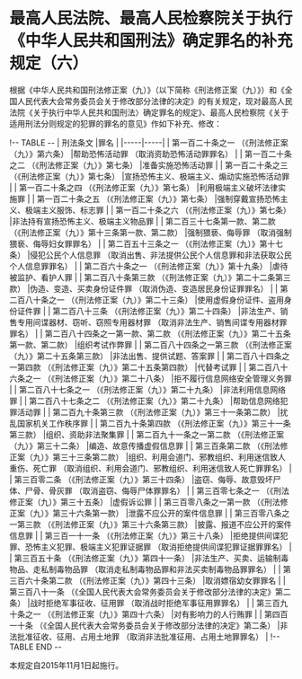 # 最高人民法院、最高人民检察院关于执行《中华人民共和国刑法》确定罪名的补充规定（六）



根据《中华人民共和国刑法修正案（九）》（以下简称《刑法修正案（九）》）和《全国人民代表大会常务委员会关于修改部分法律的决定》的有关规定，现对最高人民法院《关于执行中华人民共和国刑法〉确定罪名的规定》、最高人民检察院《关于适用刑法分则规定的犯罪的罪名的意见》作如下补充、修改：

!-- TABLE --
| 刑法条文 |罪名 |
|-----|-----|
| 第一百二十条之一 （《刑法修正案（九）》第六条） |帮助恐怖活动罪 （取消资助恐怖活动罪罪名） |
| 第一百二十条之二 （《刑法修正案（九）》第七条） |准备实施恐怖活动罪 |
| 第一百二十条之三 （《刑法修正案（九）》第七条） |宣扬恐怖主义、极端主义、煽动实施恐怖活动罪 |
| 第一百二十条之四 （《刑法修正案（九）》第七条） |利用极端主义破坏法律实施罪 |
| 第一百二十条之五 （《刑法修正案（九）》第七条） |强制穿戴宣扬恐怖主义、极端主义服饰、标志罪 |
| 第一百二十条之六 （《刑法修正案（九）》第七条） |非法持有宣扬恐怖主义、极端主义物品罪 |
| 第二百三十七条第一款、第二款 （《刑法修正案（九）》第十三条第一款、第二款） |强制猥亵、侮辱罪 （取消强制猥亵、侮辱妇女罪罪名） |
| 第二百五十三条之一 （《刑法修正案（九）》第十七条） |侵犯公民个人信息罪 （取消出售、非法提供公民个人信息罪和非法获取公民个人信息罪罪名） |
| 第二百六十条之一 （《刑法修正案（九）》第十九条） |虐待被监护、看护人罪 |
| 第二百八十条第三款 （《刑法修正案（九）》第二十二条第三款） |伪造、变造、买卖身份证件罪 （取消伪造、变造居民身份证罪罪名） |
| 第二百八十条之一 （《刑法修正案（九）》第二十三条） |使用虚假身份证件、盗用身份证件罪 |
| 第二百八十三条 （《刑法修正案（九）》第二十四条） |非法生产、销售专用间谍器材、窃听、窃照专用器材罪 （取消非法生产、销售间谍专用器材罪罪名） |
| 第二百八十四条之一第一款、第二款 （《刑法修正案（九）》第二十五条第一款、第二款） |组织考试作弊罪 |
| 第二百八十四条之一第三款 （《刑法修正案（九）》第二十五条第三款） |非法出售、提供试题、答案罪 |
| 第二百八十四条之一第四款 （《刑法修正案（九）》第二十五条第四款） |代替考试罪 |
| 第二百八十六条之一 （《刑法修正案（九）》第二十八条） |拒不履行信息网络安全管理义务罪 |
| 第二百八十七条之一 （《刑法修正案（九）》第二十九条） |非法利用信息网络罪 |
| 第二百八十七条之二 （《刑法修正案（九）》第二十九条） |帮助信息网络犯罪活动罪 |
| 第二百九十条第三款 （《刑法修正案（九）》第三十一条第二款） |扰乱国家机关工作秩序罪 |
| 第二百九十条第四款 （《刑法修正案（九）》第三十一条第三款） |组织、资助非法聚集罪 |
| 第二百九十一条之一第二款 （《刑法修正案（九）》第三十二条） |编造、故意传播虚假信息罪 |
| 第三百条第二款 （《刑法修正案（九）》第三十三条第二款） |组织、利用会道门、邪教组织、利用迷信致人重伤、死亡罪 （取消组织、利用会道门、邪教组织、利用迷信致人死亡罪罪名） |
| 第三百零二条 （《刑法修正案（九）》第三十四条） |盗窃、侮辱、故意毁坏尸体、尸骨、骨灰罪 （取消盗窃、侮辱尸体罪罪名） |
| 第三百零七条之一 （《刑法修正案（九）》第三十五条） |虚假诉讼罪 |
| 第三百零八条之一第一款 （《刑法修正案（九）》第三十六条第一款） |泄露不应公开的案件信息罪 |
| 第三百零八条之一第三款 （《刑法修正案（九）》第三十六条第三款） |披露、报道不应公开的案件信息罪 |
| 第三百一十一条 （《刑法修正案（九）》第三十八条） |拒绝提供间谍犯罪、恐怖主义犯罪、极端主义犯罪证据罪 （取消拒绝提供间谍犯罪证据罪罪名） |
| 第三百五十条 （《刑法修正案（九）》第四十一条） |非法生产、买卖、运输制毒物品、走私制毒物品罪 （取消走私制毒物品罪和非法买卖制毒物品罪罪名） |
| 第三百六十条第二款 （《刑法修正案（九）》第四十三条） |取消嫖宿幼女罪罪名 |
| 第三百八十一条 （《全国人民代表大会常务委员会关于修改部分法律的决定》第二条） |战时拒绝军事征收、征用罪 （取消战时拒绝军事征用罪罪名） |
| 第三百九十条之一 （《刑法修正案（九）》第四十六条） |对有影响力的人行贿罪 |
| 第四百一十条 （《全国人民代表大会常务委员会关于修改部分法律的决定》第二条） |非法批准征收、征用、占用土地罪 （取消非法批准征用、占用土地罪罪名） |
!-- TABLE END --

本规定自2015年11月1日起施行。